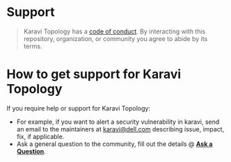 # Support

> Karavi Topology has a [code of conduct](./docs/CODE_OF_CONDUCT.md).
> By interacting with this repository, organization, or community you agree to
> abide by its terms.

# How to get support for Karavi Topology

If you require help or support for Karavi Topology:
- For example, if you want to alert a security vulnerability in karavi, send an email to the maintainers at karavi@dell.com describing issue, impact, fix, if applicable. 
- Ask a general question to the community, fill out the details @ **[Ask a Question](https://github.com/dell/karavi-topology/issues/new?template=ask-a-question.md)**.
